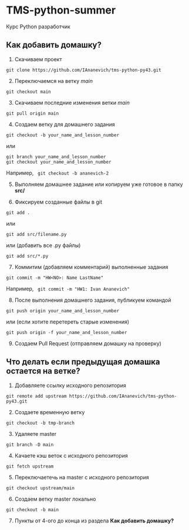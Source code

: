 # TMS-python-summer
Курс Python разработчик

## Как добавить домашку?
1. Скачиваем проект
```
git clone https://github.com/IAnanevich/tms-python-py43.git
```
2. Переключаемся на ветку <i>main</i>
```
git checkout main
```
3. Скачиваем последние изменения ветки <i>main</i> 
```
git pull origin main
```
4. Создаем ветку для домашнего задания
```
git checkout -b your_name_and_lesson_number
```
или 
```
git branch your_name_and_lesson_number
git checkout your_name_and_lesson_number
```
Например, 
``` git checkout -b ananevich-2```

5. Выполняем домашнее задание или копируем уже готовое в папку **src/**

6. Фиксируем созданные файлы в git
```
git add .
```
или
```
git add src/filename.py
```
или (добавить все .py файлы)
```
git add src/*.py
```
7. Коммитим (добавляем комментарий) выполненные задания 
```
git commit -m "HW<NO>: Name LastName"
```
Например, ``` git commit -m "HW1: Ivan Ananevich"```

8. После выполнения домашнего задания, публикуем командой 
```
git push origin your_name_and_lesson_number
```
или (если хотите перетереть старые изменения)
```
git push origin -f your_name_and_lesson_number
```
9. Создаем Pull Request (отправляем домашку на проверку)

## Что делать если предыдущая домашка остается на ветке?

1. Добавляете ссылку исходного репозитория
```
git remote add upstream https://github.com/IAnanevich/tms-python-py43.git
```
2. Создаете временную ветку
```
git checkout -b tmp-branch
```
3. Удаляете master
```
git branch -D main
```
4. Качаете кэш веток с исходного репозитория
```
git fetch upstream
```
5. Переключаетечь на master с исходного репозитория
```
git checkout upstream/main
```
6. Создаем ветку master локально
```
git checkout -b main
```
7. Пункты от 4-ого до конца из раздела **Как добавить домашку?**